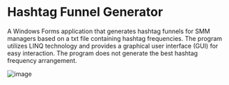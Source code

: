 # Hashtag Funnel Generator

A Windows Forms application that generates hashtag funnels for SMM managers based on a txt file containing hashtag frequencies. The program utilizes LINQ technology and provides a graphical user interface (GUI) for easy interaction.
The program does not generate the best hashtag frequency arrangement.

![image](https://github.com/Muksaflash/WinFormsHashtagFunnel_.net_6.0/assets/67598186/b5b900ef-2730-40b8-be36-4824708d197f)
